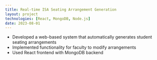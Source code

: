 ```yaml
---
title: Real-time ISA Seating Arrangement Generation
layout: project
technologies: [React, MongoDB, Node.js]
date: 2023-08-01
---
```


- Developed a web-based system that automatically generates student seating arrangements
- Implemented functionality for faculty to modify arrangements
- Used React frontend with MongoDB backend
